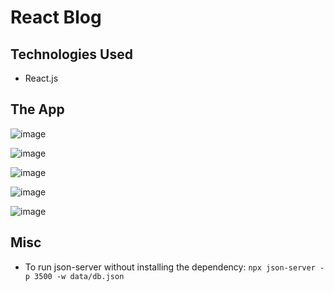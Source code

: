 # React Blog

## Technologies Used

- React.js

## The App

![image](https://github.com/younnes-chebli/react-blog/assets/106768273/fd4277c4-1276-47b7-9815-3b0f9240c195)

![image](https://github.com/younnes-chebli/react-blog/assets/106768273/92863db9-27a2-48d4-a0ea-d02ea63d861a)

![image](https://github.com/younnes-chebli/react-blog/assets/106768273/893e6662-6042-40de-be89-77041d5bebad)

![image](https://github.com/younnes-chebli/react-blog/assets/106768273/8f4c8f74-7cbf-4039-ae25-6f604c84d95c)

![image](https://github.com/younnes-chebli/react-blog/assets/106768273/75ad8e7c-3bf4-4f7c-b3fe-13978c1a862f)

## Misc

- To run json-server without installing the dependency:
  `npx json-server -p 3500 -w data/db.json`

